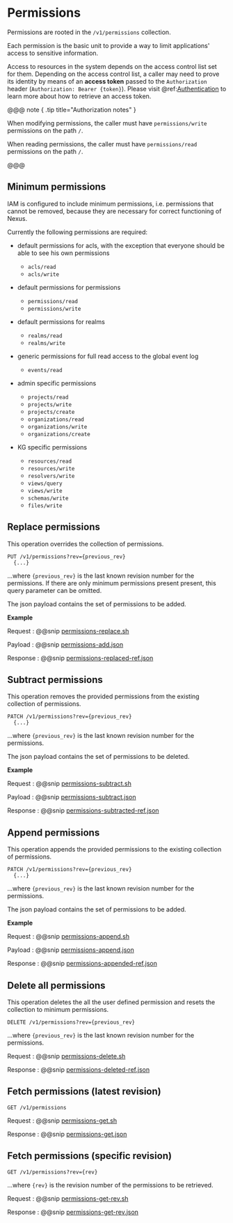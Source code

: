 # Permissions

Permissions are rooted in the `/v1/permissions` collection.

Each permission is the basic unit to provide a way to limit applications' access to sensitive information.  

Access to resources in the system depends on the access control list set for them. Depending on the access control list, a caller may need to prove its identity by means of an **access token** passed to the `Authorization` header (`Authorization: Bearer {token}`). Please visit @ref:[Authentication](./authentication.md) to learn more about how to retrieve an access token.

@@@ note { .tip title="Authorization notes" }	

When  modifying permissions, the caller must have `permissions/write` permissions on the path `/`.

When  reading permissions, the caller must have `permissions/read` permissions on the path `/`.

@@@

## Minimum permissions

IAM is configured to include minimum permissions, i.e. permissions that cannot be removed, because they are necessary for correct functioning of Nexus.

Currently the following permissions are required:

-  default permissions for acls, with the exception that everyone should be able to see his own permissions
    - `acls/read`
    - `acls/write`

- default permissions for permissions
    - `permissions/read`
    - `permissions/write`

- default permissions for realms
    - `realms/read`
    - `realms/write`

 - generic permissions for full read access to the global event log
    - `events/read`

-  admin specific permissions
    - `projects/read`
    - `projects/write`
    - `projects/create`
    - `organizations/read`
    - `organizations/write`
    - `organizations/create`

- KG specific permissions
    - `resources/read`
    - `resources/write`
    - `resolvers/write`
    - `views/query`
    - `views/write`
    - `schemas/write`
    - `files/write`


## Replace permissions

This operation overrides the collection of permissions.
```
PUT /v1/permissions?rev={previous_rev}
  {...}
```

...where ``{previous_rev}`` is the last known revision number for the permissions.
If there are only minimum permissions present present, this query parameter can be omitted.

The json payload contains the set of permissions to be added.

**Example**

Request
:   @@snip [permissions-replace.sh](../assets/permissions/permissions-replace.sh)

Payload
:   @@snip [permissions-add.json](../assets/permissions/permissions-add.json)

Response
:   @@snip [permissions-replaced-ref.json](../assets/permissions/permissions-replaced-ref.json)


## Subtract permissions

This operation removes the provided permissions from the existing collection of permissions.

```
PATCH /v1/permissions?rev={previous_rev}
  {...}
```
...where ``{previous_rev}`` is the last known revision number for the permissions.

The json payload contains the set of permissions to be deleted.

**Example**

Request
:   @@snip [permissions-subtract.sh](../assets/permissions/permissions-subtract.sh)

Payload
:   @@snip [permissions-subtract.json](../assets/permissions/permissions-subtract.json)

Response
:   @@snip [permissions-subtracted-ref.json](../assets/permissions/permissions-subtracted-ref.json)

## Append permissions

This operation appends the provided permissions to the existing collection of  permissions.

```
PATCH /v1/permissions?rev={previous_rev}
  {...}
```
...where ``{previous_rev}`` is the last known revision number for the permissions.

The json payload contains the set of permissions to be added.

**Example**

Request
:   @@snip [permissions-append.sh](../assets/permissions/permissions-append.sh)

Payload
:   @@snip [permissions-append.json](../assets/permissions/permissions-append.json)

Response
:   @@snip [permissions-appended-ref.json](../assets/permissions/permissions-appended-ref.json)

## Delete all permissions

This operation deletes the all the user defined permission and resets the collection to minimum permissions.

```
DELETE /v1/permissions?rev={previous_rev}
```

...where ``{previous_rev}`` is the last known revision number for the permissions.


Request
:   @@snip [permissions-delete.sh](../assets/permissions/permissions-delete.sh)

Response
:   @@snip [permissions-deleted-ref.json](../assets/permissions/permissions-deleted-ref.json)


## Fetch permissions (latest revision)

```
GET /v1/permissions
```

Request
:   @@snip [permissions-get.sh](../assets/permissions/permissions-get.sh)

Response
:   @@snip [permissions-get.json](../assets/permissions/permissions-get.json)

## Fetch permissions (specific revision)
```
GET /v1/permissions?rev={rev}
```

...where `{rev}` is the revision number of the permissions to be retrieved.

Request
:   @@snip [permissions-get-rev.sh](../assets/permissions/permissions-get-rev.sh)

Response
:   @@snip [permissions-get-rev.json](../assets/permissions/permissions-get-rev.json)
